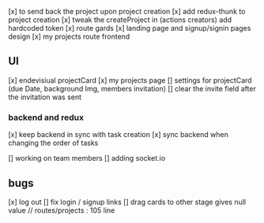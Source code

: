 [x] to send back the project upon project creation
[x] add redux-thunk to project creation
[x] tweak the createProject in (actions creators) add hardcoded token
[x] route gards
[x] landing page and signup/signin pages design
[x] my projects route frontend

## UI

[x] endevisiual projectCard
[x] my projects page
[] settings for projectCard (due Date, background Img, members invitation)
[] clear the invite field after the invitation was sent

### backend and redux

[x] keep backend in sync with task creation
[x] sync backend when changing the order of tasks

[] working on team members
[] adding socket.io

## bugs

[x] log out
[] fix login / signup links
[] drag cards to other stage gives null value // routes/projects : 105 line
